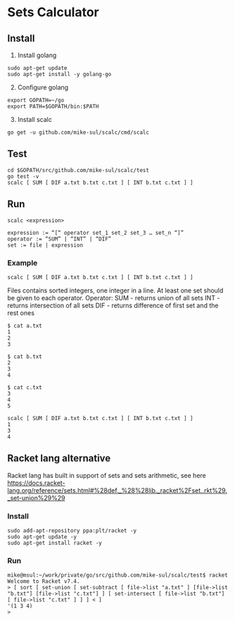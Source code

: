 # Sets Calculator

## Install

1. Install golang
```
sudo apt-get update
sudo apt-get install -y golang-go
```
2. Configure golang
```
export GOPATH=~/go
export PATH=$GOPATH/bin:$PATH
```
3. Install scalc
```
go get -u github.com/mike-sul/scalc/cmd/scalc
```

## Test

```
cd $GOPATH/src/github.com/mike-sul/scalc/test
go test -v
scalc [ SUM [ DIF a.txt b.txt c.txt ] [ INT b.txt c.txt ] ]
```

## Run 

```
scalc <expression>

expression := “[“ operator set_1 set_2 set_3 … set_n “]”
operator := “SUM” | “INT” | “DIF”
set := file | expression
```

### Example

```
scalc [ SUM [ DIF a.txt b.txt c.txt ] [ INT b.txt c.txt ] ]
```



Files contains sorted integers, one integer in a line. At least one set should be given to each operator. Operator:
SUM - returns union of all sets
INT - returns intersection of all sets
DIF - returns difference of first set and the rest ones

```
$ cat a.txt
1
2
3
```
```
$ cat b.txt
2
3
4
```
```
$ cat c.txt
3
4
5
```
```
scalc [ SUM [ DIF a.txt b.txt c.txt ] [ INT b.txt c.txt ] ]
1
3
4
```

## Racket lang alternative

Racket lang has built in support of sets and sets arithmetic, see here https://docs.racket-lang.org/reference/sets.html#%28def._%28%28lib._racket%2Fset..rkt%29._set-union%29%29

### Install

```
sudo add-apt-repository ppa:plt/racket -y
sudo apt-get update -y
sudo apt-get install racket -y
```

### Run
```
mike@msul:~/work/private/go/src/github.com/mike-sul/scalc/test$ racket 
Welcome to Racket v7.4.
> [ sort [ set-union [ set-subtract [ file->list "a.txt" ] [file->list "b.txt"] [file->list "c.txt"] ] [ set-intersect [ file->list "b.txt"] [ file->list "c.txt" ] ] ] < ]
'(1 3 4)
> 
```